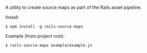A utility to create source maps as part of the Rails asset pipeline.

Install:

    $ npm install -g rails-source-maps

Example (from project root):

    $ rails-source-maps example/example.js
